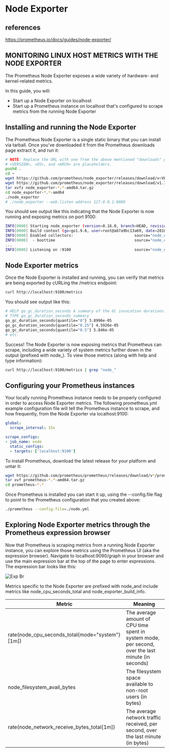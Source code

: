 # Node Exporter

## references

<https://prometheus.io/docs/guides/node-exporter/>

## MONITORING LINUX HOST METRICS WITH THE NODE EXPORTER

The Prometheus Node Exporter exposes a wide variety of hardware- and kernel-related metrics.

In this guide, you will:

- Start up a Node Exporter on localhost
- Start up a Prometheus instance on localhost that's configured to scrape metrics from the running Node Exporter

## Installing and running the Node Exporter

The Prometheus Node Exporter is a single static binary that you can install via tarball. Once you've downloaded it from the Prometheus downloads page extract it, and run it:

```bash
# NOTE: Replace the URL with one from the above mentioned "downloads" page.
# <VERSION>, <OS>, and <ARCH> are placeholders.
pushd .
cd ~
wget https://github.com/prometheus/node_exporter/releases/download/v<VERSION>/node_exporter-<VERSION>.<OS>-<ARCH>.tar.gz
wget https://github.com/prometheus/node_exporter/releases/download/v1.7.0/node_exporter-1.7.0.linux-amd64.tar.gz
tar xvfz node_exporter-*.*-amd64.tar.gz
cd node_exporter-*.*-amd64
./node_exporter
# ./node_exporter --web.listen-address 127.0.0.1:8080

```

You should see output like this indicating that the Node Exporter is now running and exposing metrics on port 9100:

```bash
INFO[0000] Starting node_exporter (version=0.16.0, branch=HEAD, revision=d42bd70f4363dced6b77d8fc311ea57b63387e4f)  source="node_exporter.go:82"
INFO[0000] Build context (go=go1.9.6, user=root@a67a9bc13a69, date=20180515-15:53:28)  source="node_exporter.go:83"
INFO[0000] Enabled collectors:                           source="node_exporter.go:90"
INFO[0000]  - boottime                                   source="node_exporter.go:97"
...
INFO[0000] Listening on :9100                            source="node_exporter.go:111"
```

## Node Exporter metrics

Once the Node Exporter is installed and running, you can verify that metrics are being exported by cURLing the /metrics endpoint:

```bash
curl http://localhost:9100/metrics
```

You should see output like this:

```bash
# HELP go_gc_duration_seconds A summary of the GC invocation durations.
# TYPE go_gc_duration_seconds summary
go_gc_duration_seconds{quantile="0"} 3.8996e-05
go_gc_duration_seconds{quantile="0.25"} 4.5926e-05
go_gc_duration_seconds{quantile="0.5"} 5.846e-05
# etc.
```

Success! The Node Exporter is now exposing metrics that Prometheus can scrape, including a wide variety of system metrics further down in the output (prefixed with node_). To view those metrics (along with help and type information):

```bash
curl http://localhost:9100/metrics | grep "node_"
```

## Configuring your Prometheus instances

Your locally running Prometheus instance needs to be properly configured in order to access Node Exporter metrics. The following prometheus.yml example configuration file will tell the Prometheus instance to scrape, and how frequently, from the Node Exporter via localhost:9100:

```yaml
global:
  scrape_interval: 15s

scrape_configs:
- job_name: node
  static_configs:
  - targets: ['localhost:9100']
```

To install Prometheus, download the latest release for your platform and untar it:

```bash
wget https://github.com/prometheus/prometheus/releases/download/v*/prometheus-*.*-amd64.tar.gz
tar xvf prometheus-*.*-amd64.tar.gz
cd prometheus-*.*
```

Once Prometheus is installed you can start it up, using the --config.file flag to point to the Prometheus configuration that you created above:

```bash
./prometheus --config.file=./node.yml
```

## Exploring Node Exporter metrics through the Prometheus expression browser

Now that Prometheus is scraping metrics from a running Node Exporter instance, you can explore those metrics using the Prometheus UI (aka the expression browser). Navigate to localhost:9090/graph in your browser and use the main expression bar at the top of the page to enter expressions. The expression bar looks like this:

![Exp Br](https://prometheus.io/assets/prometheus-expression-bar.png)

Metrics specific to the Node Exporter are prefixed with node_and include metrics like node_cpu_seconds_total and node_exporter_build_info.

| Metric                                          | Meaning                                                                                            |
|-------------------------------------------------|----------------------------------------------------------------------------------------------------|
| rate(node_cpu_seconds_total{mode="system"}[1m]) | The average amount of CPU time spent in system mode, per second, over the last minute (in seconds) |
| node_filesystem_avail_bytes                     | The filesystem space available to non-root users (in bytes)                                        |
| rate(node_network_receive_bytes_total[1m])      | The average network traffic received, per second, over the last minute (in bytes)                  |
